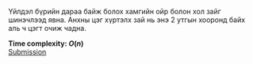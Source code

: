Үйлдэл бүрийн дараа байж болох хамгийн ойр болон хол зайг шинэчлээд явна. Анхны цэг хүртэлх зай нь энэ 2 утгын хооронд байх аль ч цэгт очиж чадна.

**Time complexity: $O(n)$**\
[Submission](https://codeforces.com/contest/2119/submission/327541742)
